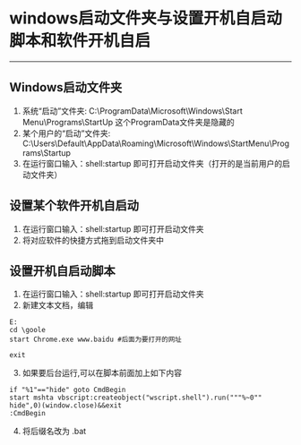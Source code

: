 #   windows启动文件夹与设置开机自启动脚本和软件开机自启

---

##  Windows启动文件夹

1.  系统“启动”文件夹: C:\ProgramData\Microsoft\Windows\Start Menu\Programs\StartUp 这个ProgramData文件夹是隐藏的
2.  某个用户的“启动”文件夹: C:\Users\Default\AppData\Roaming\Microsoft\Windows\StartMenu\Programs\Startup
3.  在运行窗口输入：shell:startup 即可打开启动文件夹（打开的是当前用户的启动文件夹）

##  设置某个软件开机自启动

1.  在运行窗口输入：shell:startup 即可打开启动文件夹
2.  将对应软件的快捷方式拖到启动文件夹中

##  设置开机自启动脚本

1.  在运行窗口输入：shell:startup 即可打开启动文件夹
2.  新建文本文档，编辑

```
E:
cd \goole
start Chrome.exe www.baidu #后面为要打开的网址
 
exit
```

3.	如果要后台运行,可以在脚本前面加上如下内容

```
if "%1"=="hide" goto CmdBegin
start mshta vbscript:createobject("wscript.shell").run("""%~0"" hide",0)(window.close)&&exit
:CmdBegin
```

4.  将后缀名改为 .bat
